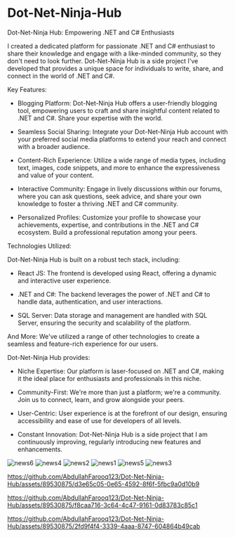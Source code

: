 # Dot-Net-Ninja-Hub

Dot-Net-Ninja Hub: Empowering .NET and C# Enthusiasts

I created a dedicated platform for passionate .NET and C# enthusiast to share their knowledge and engage with a like-minded community, so they don't need to look further. Dot-Net-Ninja Hub is a side project I've developed that provides a unique space for individuals to write, share, and connect in the world of .NET and C#.

Key Features:

- Blogging Platform: Dot-Net-Ninja Hub offers a user-friendly blogging tool, empowering users to craft and share insightful content related to .NET and C#. Share your expertise with the world.

- Seamless Social Sharing: Integrate your Dot-Net-Ninja Hub account with your preferred social media platforms to extend your reach and connect with a broader audience.

- Content-Rich Experience: Utilize a wide range of media types, including text, images, code snippets, and more to enhance the expressiveness and value of your content.

- Interactive Community: Engage in lively discussions within our forums, where you can ask questions, seek advice, and share your own knowledge to foster a thriving .NET and C# community.

- Personalized Profiles: Customize your profile to showcase your achievements, expertise, and contributions in the .NET and C# ecosystem. Build a professional reputation among your peers.

Technologies Utilized:

Dot-Net-Ninja Hub is built on a robust tech stack, including:

- React JS: The frontend is developed using React, offering a dynamic and interactive user experience.

- .NET and C#: The backend leverages the power of .NET and C# to handle data, authentication, and user interactions.

- SQL Server: Data storage and management are handled with SQL Server, ensuring the security and scalability of the platform.

And More: We've utilized a range of other technologies to create a seamless and feature-rich experience for our users.

Dot-Net-Ninja Hub provides:

- Niche Expertise: Our platform is laser-focused on .NET and C#, making it the ideal place for enthusiasts and professionals in this niche.

- Community-First: We're more than just a platform; we're a community. Join us to connect, learn, and grow alongside your peers.

- User-Centric: User experience is at the forefront of our design, ensuring accessibility and ease of use for developers of all levels.

- Constant Innovation: Dot-Net-Ninja Hub is a side project that I am continuously improving, regularly introducing new features and enhancements.


![news6](https://github.com/AbdullahFarooq123/Dot-Net-Ninja-Hub/assets/89530875/9266a317-2958-4460-bd67-6d0bf12ca784)
![news4](https://github.com/AbdullahFarooq123/Dot-Net-Ninja-Hub/assets/89530875/3a8ff6f0-6ae2-45d2-a025-5362f50be062)
![news2](https://github.com/AbdullahFarooq123/Dot-Net-Ninja-Hub/assets/89530875/a72eecc7-2538-40eb-8e5f-b309a7d14768)
![news1](https://github.com/AbdullahFarooq123/Dot-Net-Ninja-Hub/assets/89530875/236c3800-637a-4985-812a-a0c3aeb5a87c)
![news5](https://github.com/AbdullahFarooq123/Dot-Net-Ninja-Hub/assets/89530875/ba89007a-7dd7-4899-89f8-aa6876c9ae0f)
![news3](https://github.com/AbdullahFarooq123/Dot-Net-Ninja-Hub/assets/89530875/0606f0d5-60e2-4e3a-adac-1f92443e8213)




https://github.com/AbdullahFarooq123/Dot-Net-Ninja-Hub/assets/89530875/d3e65c05-0e65-4592-8f6f-5fbc9a0d10b9



https://github.com/AbdullahFarooq123/Dot-Net-Ninja-Hub/assets/89530875/f8caa716-3c64-4c47-9161-0d83783c85c1



https://github.com/AbdullahFarooq123/Dot-Net-Ninja-Hub/assets/89530875/2fd9f4f4-3339-4aaa-8747-604864b49cab






